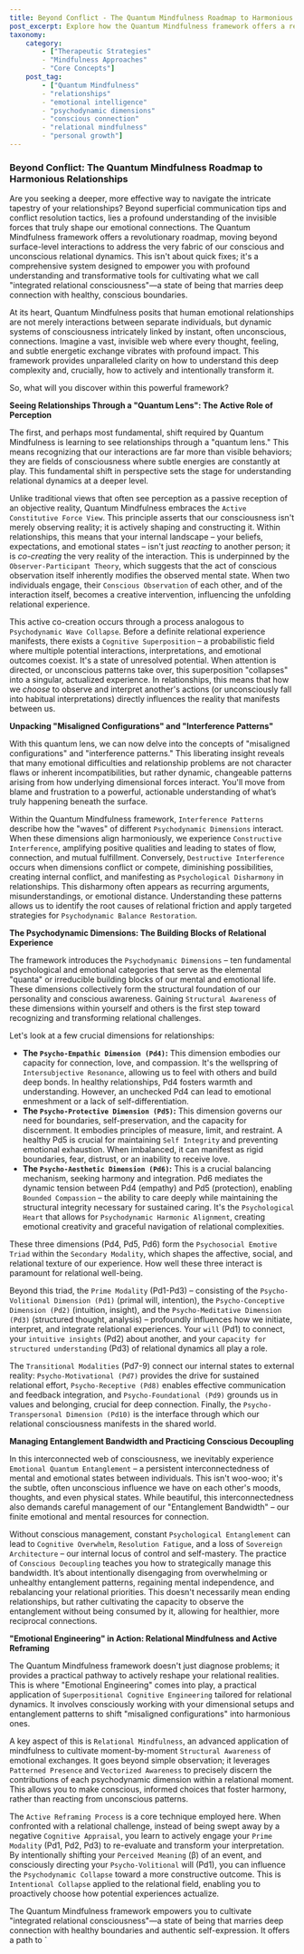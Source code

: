 ```yaml
---
title: Beyond Conflict - The Quantum Mindfulness Roadmap to Harmonious Relationships
post_excerpt: Explore how the Quantum Mindfulness framework offers a revolutionary approach to understanding and transforming relational dynamics. This post delves into how our perception actively shapes shared realities, unpacks the interplay of psychodynamic dimensions in creating connection or conflict, and introduces practices like "Emotional Engineering" for cultivating profound relational harmony.
taxonomy:
    category:
        - ["Therapeutic Strategies"
        - "Mindfulness Approaches"
        - "Core Concepts"]
    post_tag:
        - ["Quantum Mindfulness"
        - "relationships"
        - "emotional intelligence"
        - "psychodynamic dimensions"
        - "conscious connection"
        - "relational mindfulness"
        - "personal growth"]
---
```

### Beyond Conflict: The Quantum Mindfulness Roadmap to Harmonious Relationships

Are you seeking a deeper, more effective way to navigate the intricate tapestry of your relationships? Beyond superficial communication tips and conflict resolution tactics, lies a profound understanding of the invisible forces that truly shape our emotional connections. The Quantum Mindfulness framework offers a revolutionary roadmap, moving beyond surface-level interactions to address the very fabric of our conscious and unconscious relational dynamics. This isn't about quick fixes; it's a comprehensive system designed to empower you with profound understanding and transformative tools for cultivating what we call "integrated relational consciousness"—a state of being that marries deep connection with healthy, conscious boundaries.

At its heart, Quantum Mindfulness posits that human emotional relationships are not merely interactions between separate individuals, but dynamic systems of consciousness intricately linked by instant, often unconscious, connections. Imagine a vast, invisible web where every thought, feeling, and subtle energetic exchange vibrates with profound impact. This framework provides unparalleled clarity on how to understand this deep complexity and, crucially, how to actively and intentionally transform it.

So, what will you discover within this powerful framework?

**Seeing Relationships Through a "Quantum Lens": The Active Role of Perception**

The first, and perhaps most fundamental, shift required by Quantum Mindfulness is learning to see relationships through a "quantum lens." This means recognizing that our interactions are far more than visible behaviors; they are fields of consciousness where subtle energies are constantly at play. This fundamental shift in perspective sets the stage for understanding relational dynamics at a deeper level.

Unlike traditional views that often see perception as a passive reception of an objective reality, Quantum Mindfulness embraces the `Active Constitutive Force View`. This principle asserts that our consciousness isn't merely observing reality; it is actively shaping and constructing it. Within relationships, this means that your internal landscape – your beliefs, expectations, and emotional states – isn't just *reacting* to another person; it is *co-creating* the very reality of the interaction. This is underpinned by the `Observer-Participant Theory`, which suggests that the act of conscious observation itself inherently modifies the observed mental state. When two individuals engage, their `Conscious Observation` of each other, and of the interaction itself, becomes a creative intervention, influencing the unfolding relational experience.

This active co-creation occurs through a process analogous to `Psychodynamic Wave Collapse`. Before a definite relational experience manifests, there exists a `Cognitive Superposition` – a probabilistic field where multiple potential interactions, interpretations, and emotional outcomes coexist. It's a state of unresolved potential. When attention is directed, or unconscious patterns take over, this superposition "collapses" into a singular, actualized experience. In relationships, this means that how we *choose* to observe and interpret another's actions (or unconsciously fall into habitual interpretations) directly influences the reality that manifests between us.

**Unpacking "Misaligned Configurations" and "Interference Patterns"**

With this quantum lens, we can now delve into the concepts of "misaligned configurations" and "interference patterns." This liberating insight reveals that many emotional difficulties and relationship problems are not character flaws or inherent incompatibilities, but rather dynamic, changeable patterns arising from how underlying dimensional forces interact. You'll move from blame and frustration to a powerful, actionable understanding of what’s truly happening beneath the surface.

Within the Quantum Mindfulness framework, `Interference Patterns` describe how the "waves" of different `Psychodynamic Dimensions` interact. When these dimensions align harmoniously, we experience `Constructive Interference`, amplifying positive qualities and leading to states of flow, connection, and mutual fulfillment. Conversely, `Destructive Interference` occurs when dimensions conflict or compete, diminishing possibilities, creating internal conflict, and manifesting as `Psychological Disharmony` in relationships. This disharmony often appears as recurring arguments, misunderstandings, or emotional distance. Understanding these patterns allows us to identify the root causes of relational friction and apply targeted strategies for `Psychodynamic Balance Restoration`.

**The Psychodynamic Dimensions: The Building Blocks of Relational Experience**

The framework introduces the `Psychodynamic Dimensions` – ten fundamental psychological and emotional categories that serve as the elemental "quanta" or irreducible building blocks of our mental and emotional life. These dimensions collectively form the structural foundation of our personality and conscious awareness. Gaining `Structural Awareness` of these dimensions within yourself and others is the first step toward recognizing and transforming relational challenges.

Let's look at a few crucial dimensions for relationships:

*   **The `Psycho-Empathic Dimension (Pd4)`:** This dimension embodies our capacity for connection, love, and compassion. It's the wellspring of `Intersubjective Resonance`, allowing us to feel with others and build deep bonds. In healthy relationships, Pd4 fosters warmth and understanding. However, an unchecked Pd4 can lead to emotional enmeshment or a lack of self-differentiation.
*   **The `Psycho-Protective Dimension (Pd5)`:** This dimension governs our need for boundaries, self-preservation, and the capacity for discernment. It embodies principles of measure, limit, and restraint. A healthy Pd5 is crucial for maintaining `Self Integrity` and preventing emotional exhaustion. When imbalanced, it can manifest as rigid boundaries, fear, distrust, or an inability to receive love.
*   **The `Psycho-Aesthetic Dimension (Pd6)`:** This is a crucial balancing mechanism, seeking harmony and integration. Pd6 mediates the dynamic tension between Pd4 (empathy) and Pd5 (protection), enabling `Bounded Compassion` – the ability to care deeply while maintaining the structural integrity necessary for sustained caring. It's the `Psychological Heart` that allows for `Psychodynamic Harmonic Alignment`, creating emotional creativity and graceful navigation of relational complexities.

These three dimensions (Pd4, Pd5, Pd6) form the `Psychosocial Emotive Triad` within the `Secondary Modality`, which shapes the affective, social, and relational texture of our experience. How well these three interact is paramount for relational well-being.

Beyond this triad, the `Prime Modality` (Pd1-Pd3) – consisting of the `Psycho-Volitional Dimension (Pd1)` (primal will, intention), the `Psycho-Conceptive Dimension (Pd2)` (intuition, insight), and the `Psycho-Meditative Dimension (Pd3)` (structured thought, analysis) – profoundly influences how we initiate, interpret, and integrate relational experiences. Your `will` (Pd1) to connect, your `intuitive insights` (Pd2) about another, and your `capacity for structured understanding` (Pd3) of relational dynamics all play a role.

The `Transitional Modalities` (Pd7-9) connect our internal states to external reality: `Psycho-Motivational (Pd7)` provides the drive for sustained relational effort, `Psycho-Receptive (Pd8)` enables effective communication and feedback integration, and `Psycho-Foundational (Pd9)` grounds us in values and belonging, crucial for deep connection. Finally, the `Psycho-Transpersonal Dimension (Pd10)` is the interface through which our relational consciousness manifests in the shared world.

**Managing Entanglement Bandwidth and Practicing Conscious Decoupling**

In this interconnected web of consciousness, we inevitably experience `Emotional Quantum Entanglement` – a persistent interconnectedness of mental and emotional states between individuals. This isn't woo-woo; it's the subtle, often unconscious influence we have on each other's moods, thoughts, and even physical states. While beautiful, this interconnectedness also demands careful management of our "Entanglement Bandwidth" – our finite emotional and mental resources for connection.

Without conscious management, constant `Psychological Entanglement` can lead to `Cognitive Overwhelm`, `Resolution Fatigue`, and a loss of `Sovereign Architecture` – our internal locus of control and self-mastery. The practice of `Conscious Decoupling` teaches you how to strategically manage this bandwidth. It’s about intentionally disengaging from overwhelming or unhealthy entanglement patterns, regaining mental independence, and rebalancing your relational priorities. This doesn't necessarily mean ending relationships, but rather cultivating the capacity to observe the entanglement without being consumed by it, allowing for healthier, more reciprocal connections.

**"Emotional Engineering" in Action: Relational Mindfulness and Active Reframing**

The Quantum Mindfulness framework doesn't just diagnose problems; it provides a practical pathway to actively reshape your relational realities. This is where "Emotional Engineering" comes into play, a practical application of `Superpositional Cognitive Engineering` tailored for relational dynamics. It involves consciously working with your dimensional setups and entanglement patterns to shift "misaligned configurations" into harmonious ones.

A key aspect of this is `Relational Mindfulness`, an advanced application of mindfulness to cultivate moment-by-moment `Structural Awareness` of emotional exchanges. It goes beyond simple observation; it leverages `Patterned Presence` and `Vectorized Awareness` to precisely discern the contributions of each psychodynamic dimension within a relational moment. This allows you to make conscious, informed choices that foster harmony, rather than reacting from unconscious patterns.

The `Active Reframing Process` is a core technique employed here. When confronted with a relational challenge, instead of being swept away by a negative `Cognitive Appraisal`, you learn to actively engage your `Prime Modality` (Pd1, Pd2, Pd3) to re-evaluate and transform your interpretation. By intentionally shifting your `Perceived Meaning` (β) of an event, and consciously directing your `Psycho-Volitional` will (Pd1), you can influence the `Psychodynamic Collapse` toward a more constructive outcome. This is `Intentional Collapse` applied to the relational field, enabling you to proactively choose how potential experiences actualize.

The Quantum Mindfulness framework empowers you to cultivate "integrated relational consciousness"—a state of being that marries deep connection with healthy boundaries and authentic self-expression. It offers a path to `